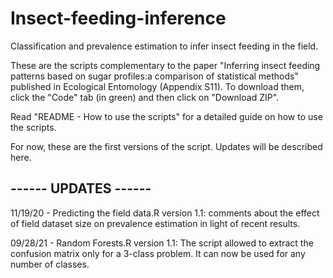 # Insect-feeding-inference
Classification and prevalence estimation to infer insect feeding in the field.

These are the scripts complementary to the paper "Inferring insect feeding patterns based on sugar profiles:a comparison of statistical methods" published in Ecological Entomology (Appendix S11). To download them, click the "Code" tab (in green) and then click on "Download ZIP".

Read "README - How to use the scripts" for a detailed guide on how to use the scripts.

For now, these are the first versions of the script. Updates will be described here.

## ------ UPDATES ------

11/19/20 - Predicting the field data.R version 1.1: comments about the effect of field dataset size on prevalence estimation in light of recent results.

09/28/21 - Random Forests.R version 1.1: The script allowed to extract the confusion matrix only for a 3-class problem. It can now be used for any number of classes.
